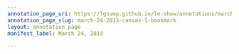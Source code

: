 ```yaml
---
annotation_page_uri: https://lgsump.github.io/le-show/annotations/march-24-2013-canvas-1-bookmark.json
annotation_page_slug: march-24-2013-canvas-1-bookmark
layout: annotation_page
manifest_label: March 24, 2013

---
```

